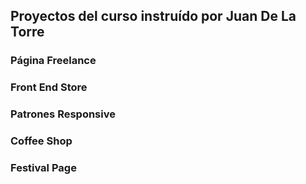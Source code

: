<h2>Proyectos del curso instruído por Juan De La Torre</h2>

<h3>Página Freelance</h3>
<h3>Front End Store</h3>
<h3>Patrones Responsive</h3>
<h3>Coffee Shop</h3>
<h3>Festival Page</h3>
